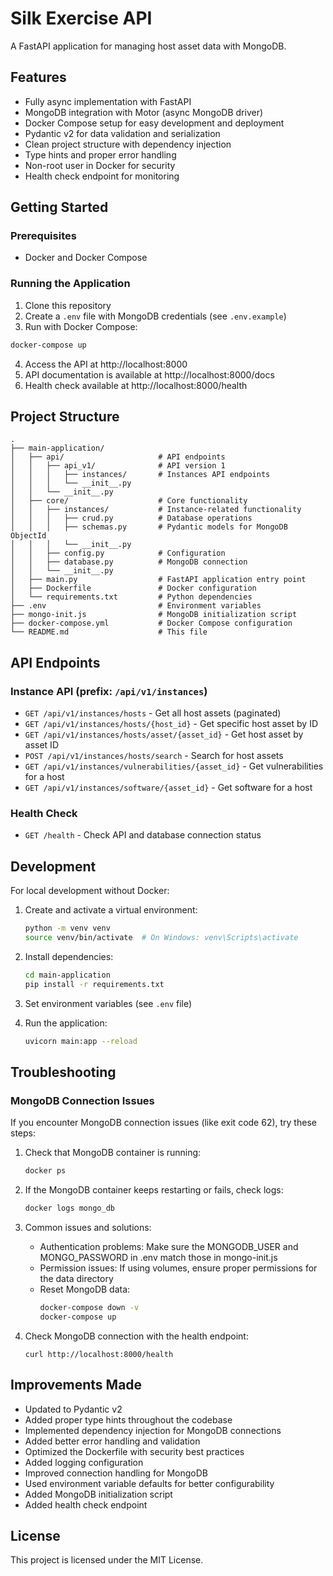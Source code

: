 # Silk Exercise API

A FastAPI application for managing host asset data with MongoDB.

## Features

- Fully async implementation with FastAPI
- MongoDB integration with Motor (async MongoDB driver)
- Docker Compose setup for easy development and deployment
- Pydantic v2 for data validation and serialization
- Clean project structure with dependency injection
- Type hints and proper error handling
- Non-root user in Docker for security
- Health check endpoint for monitoring

## Getting Started

### Prerequisites

- Docker and Docker Compose

### Running the Application

1. Clone this repository
2. Create a `.env` file with MongoDB credentials (see `.env.example`)
3. Run with Docker Compose:

```bash
docker-compose up
```

4. Access the API at http://localhost:8000
5. API documentation is available at http://localhost:8000/docs
6. Health check available at http://localhost:8000/health

## Project Structure

```
.
├── main-application/
│   ├── api/                     # API endpoints
│   │   ├── api_v1/              # API version 1
│   │   │   ├── instances/       # Instances API endpoints
│   │   │   └── __init__.py
│   │   └── __init__.py
│   ├── core/                    # Core functionality
│   │   ├── instances/           # Instance-related functionality
│   │   │   ├── crud.py          # Database operations
│   │   │   ├── schemas.py       # Pydantic models for MongoDB ObjectId
│   │   │   └── __init__.py
│   │   ├── config.py            # Configuration
│   │   ├── database.py          # MongoDB connection
│   │   └── __init__.py
│   ├── main.py                  # FastAPI application entry point
│   ├── Dockerfile               # Docker configuration
│   └── requirements.txt         # Python dependencies
├── .env                         # Environment variables
├── mongo-init.js                # MongoDB initialization script
├── docker-compose.yml           # Docker Compose configuration
└── README.md                    # This file
```

## API Endpoints

### Instance API (prefix: `/api/v1/instances`)

- `GET /api/v1/instances/hosts` - Get all host assets (paginated)
- `GET /api/v1/instances/hosts/{host_id}` - Get specific host asset by ID
- `GET /api/v1/instances/hosts/asset/{asset_id}` - Get host asset by asset ID
- `POST /api/v1/instances/hosts/search` - Search for host assets
- `GET /api/v1/instances/vulnerabilities/{asset_id}` - Get vulnerabilities for a host
- `GET /api/v1/instances/software/{asset_id}` - Get software for a host

### Health Check

- `GET /health` - Check API and database connection status

## Development

For local development without Docker:

1. Create and activate a virtual environment:
   ```bash
   python -m venv venv
   source venv/bin/activate  # On Windows: venv\Scripts\activate
   ```

2. Install dependencies:
   ```bash
   cd main-application
   pip install -r requirements.txt
   ```

3. Set environment variables (see `.env` file)

4. Run the application:
   ```bash
   uvicorn main:app --reload
   ```

## Troubleshooting

### MongoDB Connection Issues

If you encounter MongoDB connection issues (like exit code 62), try these steps:

1. Check that MongoDB container is running:
   ```bash
   docker ps
   ```

2. If the MongoDB container keeps restarting or fails, check logs:
   ```bash
   docker logs mongo_db
   ```

3. Common issues and solutions:
   - Authentication problems: Make sure the MONGODB_USER and MONGO_PASSWORD in .env match those in mongo-init.js
   - Permission issues: If using volumes, ensure proper permissions for the data directory
   - Reset MongoDB data: 
     ```bash
     docker-compose down -v
     docker-compose up
     ```

4. Check MongoDB connection with the health endpoint:
   ```
   curl http://localhost:8000/health
   ```

## Improvements Made

- Updated to Pydantic v2
- Added proper type hints throughout the codebase
- Implemented dependency injection for MongoDB connections
- Added better error handling and validation
- Optimized the Dockerfile with security best practices
- Added logging configuration
- Improved connection handling for MongoDB
- Used environment variable defaults for better configurability
- Added MongoDB initialization script
- Added health check endpoint

## License

This project is licensed under the MIT License. 